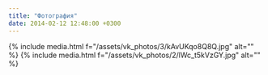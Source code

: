 ```yaml
---
title: "Фотография"
date: 2014-02-12 12:48:00 +0300
---
```



{% include media.html f="/assets/vk_photos/3/kAvUKqo8Q8Q.jpg" alt="" %}
{% include media.html f="/assets/vk_photos/2/lWc_t5kVzGY.jpg" alt="" %}
